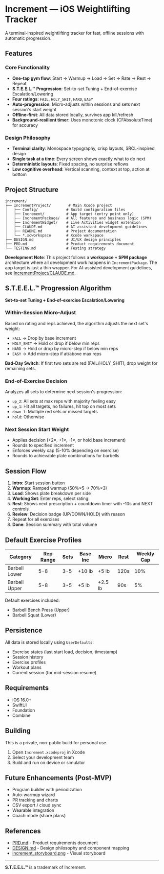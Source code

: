 # Increment — iOS Weightlifting Tracker

A terminal-inspired weightlifting tracker for fast, offline sessions with automatic progression.

## Features

### Core Functionality
- **One-tap gym flow**: Start → Warmup → Load → Set → Rate → Rest → Repeat
- **S.T.E.E.L.™ Progression**: Set-to-set Tuning + End-of-exercise Escalation/Lowering
- **Four ratings**: `FAIL`, `HOLY_SHIT`, `HARD`, `EASY`
- **Auto-progression**: Micro-adjusts within sessions and sets next session's start weight
- **Offline-first**: All data stored locally, survives app kill/refresh
- **Background-resilient timer**: Uses monotonic clock (CFAbsoluteTime) for accuracy

### Design Philosophy
- **Terminal clarity**: Monospace typography, crisp layouts, SRCL-inspired design
- **Single task at a time**: Every screen shows exactly what to do next
- **Deterministic layouts**: Fixed spacing, no surprise reflows
- **Low cognitive overhead**: Vertical scanning, context at top, action at bottom

## Project Structure

```
increment/
├── IncrementProject/        # Main Xcode project
│   ├── Config/             # Build configuration files
│   ├── Increment/          # App target (entry point only)
│   ├── IncrementPackage/   # All features and business logic (SPM)
│   ├── IncrementWidget/    # Live Activities widget extension
│   ├── CLAUDE.md           # AI assistant development guidelines
│   ├── README.md           # Project documentation
│   └── *.xcworkspace       # Xcode workspace
├── DESIGN.md               # UI/UX design principles
├── PRD.md                  # Product requirements document
└── TESTING.md              # Testing strategy
```

**Development Note**: This project follows a **workspace + SPM package** architecture where all development work happens in `IncrementPackage`. The app target is just a thin wrapper. For AI-assisted development guidelines, see [IncrementProject/CLAUDE.md](./IncrementProject/CLAUDE.md).

## S.T.E.E.L.™ Progression Algorithm

**Set-to-set Tuning + End-of-exercise Escalation/Lowering**

### Within-Session Micro-Adjust
Based on rating and reps achieved, the algorithm adjusts the next set's weight:
- `FAIL` → Drop by base increment
- `HOLY_SHIT` → Hold or drop if below min reps
- `HARD` → Hold or drop by micro-step if below min reps
- `EASY` → Add micro-step if at/above max reps

**Bad-Day Switch**: If first two sets are red (FAIL/HOLY_SHIT), drop weight for remaining sets.

### End-of-Exercise Decision
Analyzes all sets to determine next session's progression:
- `up_2`: All sets at max reps with majority feeling easy
- `up_1`: Hit all targets, no failures, hit top on most sets
- `down_1`: Multiple red sets or missed targets
- `hold`: Otherwise

### Next Session Start Weight
- Applies decision (+2×, +1×, -1×, or hold base increment)
- Rounds to specified increment
- Enforces weekly cap (5-10% depending on exercise)
- Rounds to achievable plate combinations for barbells

## Session Flow

1. **Intro**: Start session button
2. **Warmup**: Ramped warmup (50%×5 → 70%×3)
3. **Load**: Shows plate breakdown per side
4. **Working Set**: Enter reps, select rating
5. **Rest**: Shows next prescription + countdown timer with -10s and NEXT controls
6. **Review**: Decision badge (UP/DOWN/HOLD) with reason
7. Repeat for all exercises
8. **Done**: Session summary with total volume

## Default Exercise Profiles

| Category | Rep Range | Sets | Base Inc | Micro | Rest | Weekly Cap |
|----------|-----------|------|----------|-------|------|------------|
| Barbell Lower | 5-8 | 3-5 | +10 lb | +5 lb | 120s | 10% |
| Barbell Upper | 5-8 | 3-5 | +5 lb | +2.5 lb | 90s | 5% |

Default exercises included:
- Barbell Bench Press (Upper)
- Barbell Squat (Lower)

## Persistence

All data is stored locally using `UserDefaults`:
- Exercise states (last start load, decision, timestamp)
- Session history
- Exercise profiles
- Workout plans
- Current session (for mid-session resume)

## Requirements

- iOS 16.0+
- SwiftUI
- Foundation
- Combine

## Building

This is a private, non-public build for personal use.

1. Open `Increment.xcodeproj` in Xcode
2. Select your development team
3. Build and run on device or simulator

## Future Enhancements (Post-MVP)

- Program builder with periodization
- Auto-warmup wizard
- PR tracking and charts
- CSV export / cloud sync
- Wearable integration
- Coach mode (share plans)

## References

- [PRD.md](./PRD.md) - Product requirements document
- [DESIGN.md](./DESIGN.md) - Design philosophy and component mapping
- [increment_storyboard.png](./increment_storyboard.png) - Visual storyboard

---

**S.T.E.E.L.™** is a trademark of Increment.